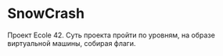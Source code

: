 # SnowCrash
Проект Ecole 42. Суть проекта пройти по уровням, на образе виртуальной машины, собирая флаги.
